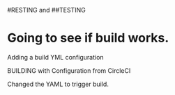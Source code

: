 #RESTING
and
##TESTING


Going to see if build works. 
=======
Adding a build YML configuration

BUILDING with Configuration from CircleCI

Changed the YAML to trigger build. 
